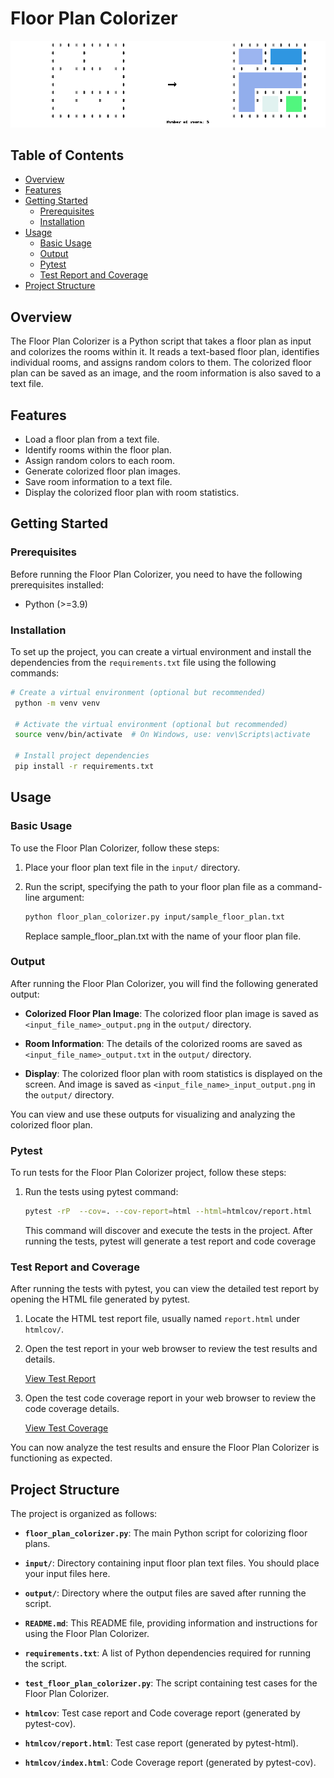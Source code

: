 # Floor Plan Colorizer

![Sample Output](output/sample_floor_plan_input_output.png)

## Table of Contents

- [Overview](#overview)
- [Features](#features)
- [Getting Started](#getting-started)
  - [Prerequisites](#prerequisites)
  - [Installation](#installation)
- [Usage](#usage)
  - [Basic Usage](#basic-usage)
  - [Output](#output)
  - [Pytest](#pytest)
  - [Test Report and Coverage](#test-report-and-coverage)
- [Project Structure](#project-structure)

## Overview

The Floor Plan Colorizer is a Python script that takes a floor plan as input and colorizes the rooms within it. It reads a text-based floor plan, identifies individual rooms, and assigns random colors to them. The colorized floor plan can be saved as an image, and the room information is also saved to a text file.

## Features

- Load a floor plan from a text file.
- Identify rooms within the floor plan.
- Assign random colors to each room.
- Generate colorized floor plan images.
- Save room information to a text file.
- Display the colorized floor plan with room statistics.

## Getting Started

### Prerequisites

Before running the Floor Plan Colorizer, you need to have the following prerequisites installed:

- Python (>=3.9)

### Installation

To set up the project, you can create a virtual environment and install the dependencies from the `requirements.txt` file using the following commands:

```bash
# Create a virtual environment (optional but recommended)
 python -m venv venv

 # Activate the virtual environment (optional but recommended)
 source venv/bin/activate  # On Windows, use: venv\Scripts\activate

 # Install project dependencies
 pip install -r requirements.txt
```

## Usage

### Basic Usage

To use the Floor Plan Colorizer, follow these steps:

1. Place your floor plan text file in the `input/` directory.

2. Run the script, specifying the path to your floor plan file as a command-line argument:

   ```bash
   python floor_plan_colorizer.py input/sample_floor_plan.txt
   ```

   Replace sample_floor_plan.txt with the name of your floor plan file.

### Output

After running the Floor Plan Colorizer, you will find the following generated output:

- **Colorized Floor Plan Image**: The colorized floor plan image is saved as `<input_file_name>_output.png` in the `output/` directory.

- **Room Information**: The details of the colorized rooms are saved as `<input_file_name>_output.txt` in the `output/` directory.

- **Display**: The colorized floor plan with room statistics is displayed on the screen. And image is saved as `<input_file_name>_input_output.png` in the `output/` directory.

You can view and use these outputs for visualizing and analyzing the colorized floor plan.

### Pytest

To run tests for the Floor Plan Colorizer project, follow these steps:

1. Run the tests using pytest command:

   ```bash
   pytest -rP  --cov=. --cov-report=html --html=htmlcov/report.html
   ```

   This command will discover and execute the tests in the project. After running the tests, pytest will generate a test report and code coverage

### Test Report and Coverage

After running the tests with pytest, you can view the detailed test report by opening the HTML file generated by pytest.

1. Locate the HTML test report file, usually named `report.html` under `htmlcov/`.

2. Open the test report in your web browser to review the test results and details.

   [View Test Report](htmlcov/report.html)

3. Open the test code coverage report in your web browser to review the code coverage details.

   [View Test Coverage](htmlcov/index.html)

You can now analyze the test results and ensure the Floor Plan Colorizer is functioning as expected.

## Project Structure

The project is organized as follows:

- **`floor_plan_colorizer.py`**: The main Python script for colorizing floor plans.

- **`input/`**: Directory containing input floor plan text files. You should place your input files here.

- **`output/`**: Directory where the output files are saved after running the script.

- **`README.md`**: This README file, providing information and instructions for using the Floor Plan Colorizer.

- **`requirements.txt`**: A list of Python dependencies required for running the script.

- **`test_floor_plan_colorizer.py`**: The script containing test cases for the Floor Plan Colorizer.

- **`htmlcov`**: Test case report and Code coverage report (generated by pytest-cov).

- **`htmlcov/report.html`**: Test case report (generated by pytest-html).

- **`htmlcov/index.html`**: Code Coverage report (generated by pytest-cov).
